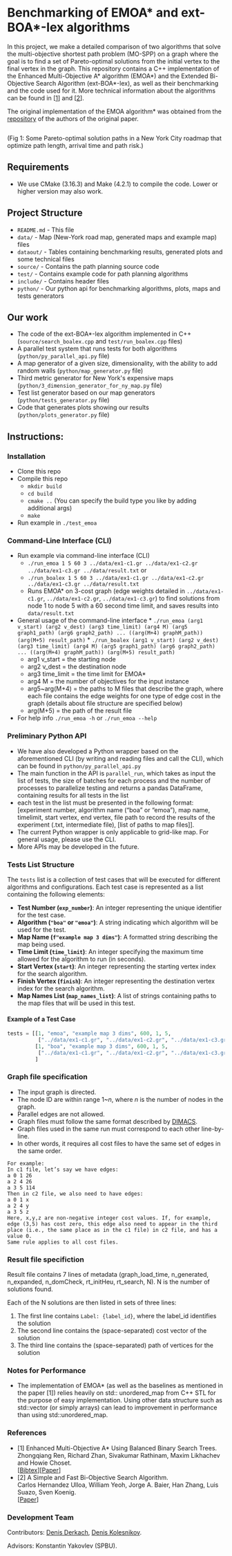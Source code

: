 # Benchmarking of EMOA\* and ext-BOA\*-lex algorithms

In this project, we make a detailed comparison of two algorithms that solve the multi-objective shortest path problem (MO-SPP) on a graph where the goal is to find a set of Pareto-optimal solutions from the initial vertex to the final
vertex in the graph. This repository contains a C++ implementation of the Enhanced Multi-Objective A\* algorithm (EMOA\*) and the Extended Bi-Objective Search Algorithm (ext-BOA\*-lex), as well as their benchmarking and the code used
for it. More technical information about the algorithms can be found in [[1](https://arxiv.org/pdf/2202.08992.pdf)]
and [[2](https://icaps20.icaps-conference.org/paper199.html)].

The original implementation of the EMOA algorithm\* was obtained from
the [repository](https://github.com/rap-lab-org/public_emoa) of the authors of the original paper.

<img src="https://github.com/wonderren/wonderren.github.io/blob/master/images/fig_emoa_NY17.png" alt="" align="middle" hspace="20" style=" border: #FFFFFF 2px none;">

(Fig 1: Some Pareto-optimal solution paths in a New York City roadmap that optimize path length, arrival time and path
risk.)

## Requirements

* We use CMake (3.16.3) and Make (4.2.1) to compile the code. Lower or higher version may also work.

## Project Structure

* `README.md` - This file
* `data/` - Map (New-York road map, generated maps and example map) files
* `dataout/` - Tables containing benchmarking results, generated plots and some technical files
* `source/` - Contains the path planning source code
* `test/` - Contains example code for path planning algorithms
* `include/` - Contains header files
* `python/` - Our python api for benchmarking algorithms, plots, maps and tests generators

## Our work

* The code of the ext-BOA\*-lex algorithm implemented in C++ (`source/search_boalex.cpp` and `test/run_boalex.cpp`
  files)
* A parallel test system that runs tests for both algorithms (`python/py_parallel_api.py` file)
* A map generator of a given size, dimensionality, with the ability to add random walls (`python/map_generator.py` file)
* Third metric generator for New York's expensive maps (`python/3_dimension_generator_for_ny_map.py` file)
* Test list generator based on our map generators (`python/tests_generator.py` file)
* Code that generates plots showing our results (`python/plots_generator.py` file)

## Instructions:

### Installation

* Clone this repo
* Compile this repo
    * `mkdir build`
    * `cd build`
    * `cmake ..` (You can specify the build type you like by adding additional args)
    * `make`
* Run example in `./test_emoa `

### Command-Line Interface (CLI)

* Run example via command-line interface (CLI)
    * `./run_emoa 1 5 60 3 ../data/ex1-c1.gr ../data/ex1-c2.gr ../data/ex1-c3.gr ../data/result.txt` or
    * `./run_boalex 1 5 60 3 ../data/ex1-c1.gr ../data/ex1-c2.gr ../data/ex1-c3.gr ../data/result.txt`
    * Runs EMOA\* on 3-cost graph (edge weights detailed in `../data/ex1-c1.gr`, `../data/ex1-c2.gr`,
      `../data/ex1-c3.gr`) to find solutions from node 1 to node 5 with a 60 second time limit, and saves results into
      `data/result.txt`
* General usage of the command-line interface
    *
    `./run_emoa (arg1 v_start) (arg2 v_dest) (arg3 time_limit) (arg4 M) (arg5 graph1_path) (arg6 graph2_path) ... ((arg(M+4) graphM_path)) (arg(M+5) result_path)`
    *
    `./run_boalex (arg1 v_start) (arg2 v_dest) (arg3 time_limit) (arg4 M) (arg5 graph1_path) (arg6 graph2_path) ... ((arg(M+4) graphM_path)) (arg(M+5) result_path)`
    * arg1 v_start = the starting node
    * arg2 v_dest = the destination node
    * arg3 time_limit = the time limit for EMOA\*
    * arg4 M = the number of objectives for the input instance
    * arg5~arg(M+4) = the paths to M files that describe the graph, where each file contains the edge weights for one
      type of edge cost in the graph (details about file structure are specified below)
    * arg(M+5) = the path of the result file
* For help info `./run_emoa -h` or `./run_emoa --help`

### Preliminary Python API

* We have also developed a Python wrapper based on the aforementioned CLI (by writing and reading files and call the
  CLI), which can be found in `python/py_parallel_api.py`
* The main function in the API is `parallel_run`, which takes as input the list of tests, the size of batches for each
  process and the number of processes to parallelize testing and returns a pandas DataFrame, containing results for all
  tests in the list
* each test in the list must be presented in the following format: [experiment number, algorithm name (“boa” or “emoa”),
  map name, timelimit, start vertex, end vertex, file path to record the results of the experiment (.txt, intermediate
  file), [list of paths to map files]].
* The current Python wrapper is only applicable to grid-like map. For general usage, please use the CLI.
* More APIs may be developed in the future.

### Tests List Structure

The `tests` list is a collection of test cases that will be executed for different algorithms and configurations. Each
test case is represented as a list containing the following elements:

- **Test Number (`exp_number`)**: An integer representing the unique identifier for the test case.
- **Algorithm (`"boa"` or `"emoa"`)**: A string indicating which algorithm will be used for the test.
- **Map Name (`f"example map 3 dims"`)**: A formatted string describing the map being used.
- **Time Limit (`time_limit`)**: An integer specifying the maximum time allowed for the algorithm to run (in seconds).
- **Start Vertex (`start`)**: An integer representing the starting vertex index for the search algorithm.
- **Finish Vertex (`finish`)**: An integer representing the destination vertex index for the search algorithm.
- **Map Names List (`map_names_list`)**: A list of strings containing paths to the map files that will be used in this
  test.

#### Example of a Test Case

```python
tests = [[1, "emoa", "example map 3 dims", 600, 1, 5,
          ["../data/ex1-c1.gr", "../data/ex1-c2.gr", "../data/ex1-c3.gr"]],
         [1, "boa", "example map 3 dims", 600, 1, 5,
          ["../data/ex1-c1.gr", "../data/ex1-c2.gr", "../data/ex1-c3.gr"]]
         ]
```

### Graph file specification

* The input graph is directed.
* The node ID are within range 1~*n*, where *n* is the number of nodes in the graph.
* Parallel edges are not allowed.
* Graph files must follow the same format described
  by [DIMACS](http://www.diag.uniroma1.it//~challenge9/format.shtml#graph).
* Graph files used in the same run must correspond to each other line-by-line.
* In other words, it requires all cost files to have the same set of edges in the same order.

```
For example:
In c1 file, let’s say we have edges:
a 0 1 26
a 2 4 26
a 3 5 114
Then in c2 file, we also need to have edges:
a 0 1 x
a 2 4 y
a 3 5 z
Here, x,y,z are non-negative integer cost values. If, for example, edge (3,5) has cost zero, this edge also need to appear in the third place (i.e., the same place as in the c1 file) in c2 file, and has a value 0.
Same rule applies to all cost files.
```

### Result file specifiction

Result file contains 7 lines of metadata (graph_load_time, n_generated, n_expanded, n_domCheck, rt_initHeu, rt_search,
N). N is the number of solutions found.

Each of the N solutions are then listed in sets of three lines:

1. The first line contains `Label: {label_id}`, where the label_id identifies the solution
2. The second line contains the (space-separated) cost vector of the solution
3. The third line contains the (space-separated) path of vertices for the solution

### Notes for Performance

* The implementation of EMOA* (as well as the baselines as mentioned in the paper [1]) relies heavily on std::
  unordered_map from C++ STL for the purpose of easy implementation. Using other data structure such as std::vector (or
  simply arrays) can lead to improvement in performance than using std::unordered_map.

### References

* [1] Enhanced Multi-Objective A* Using Balanced Binary Search Trees.\
  Zhongqiang Ren, Richard Zhan, Sivakumar Rathinam, Maxim Likhachev and Howie Choset.\
  [[Bibtex](https://wonderren.github.io/files/bibtex_ren22emoa.txt)][[Paper](https://wonderren.github.io/files/ren22_emoa_socs.pdf)]
* [2] A Simple and Fast Bi-Objective Search Algorithm.\
  Carlos Hernandez Ulloa, William Yeoh, Jorge A. Baier, Han Zhang, Luis Suazo, Sven Koenig.\
  [[Paper](https://icaps20.icaps-conference.org/paper199.html)]

### Development Team

Contributors: [Denis Derkach](https://github.com/Dpbt), [Denis Kolesnikov](https://github.com/Hexpth).

Advisors: Konstantin Yakovlev (SPBU).